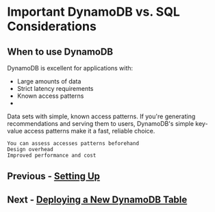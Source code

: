 # Important DynamoDB vs. SQL Considerations

## When to use DynamoDB

DynamoDB is excellent for applications with:

- Large amounts of data
- Strict latency requirements
- Known access patterns
- 

Data sets with simple, known access patterns. If you're generating recommendations and serving them to users, DynamoDB's simple key-value access patterns make it a fast, reliable choice.


	You can assess accesses patterns beforehand
	Design overhead
	Improved performance and cost

## Previous - [Setting Up](p0-setting-up.md)
## Next - [Deploying a New DynamoDB Table](p2-deploying-new-dynamodb-table.md)

